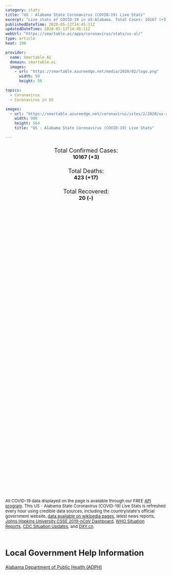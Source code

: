 ```yaml
---
category: stats
title: "US - Alabama State Coronavirus (COVID-19) Live Stats"
excerpt: "Live stats of COVID-19 in US-Alabama. Total Cases: 10167 (+3), Deaths: 423 (+17), Recoveries: 20(-)."
publishedDateTime: 2020-05-12T14:45:11Z
updatedDateTime: 2020-05-12T14:45:11Z
webUrl: "https://smartable.ai/apps/coronavirus/stats/us-al/"
type: article
heat: 100

provider:
  name: Smartable AI
  domain: smartable.ai
  images:
    - url: "https://smartable.azureedge.net/media/2020/02/logo.png"
      width: 50
      height: 50

topics:
  - Coronavirus
  - Coronavirus in US

images:
  - url: "https://smartable.azureedge.net/coronavirus/sites/2/2020/us-al.jpg"
    width: 900
    height: 564
    title: "US - Alabama State Coronavirus (COVID-19) Live Stats"

---
```

<div class="total-stats" style="text-align: center;">
    <h3>
	    <div style="font-size: 18px; font-weight: 400;">Total Confirmed Cases:</div>
	    10167 (<span class='red'>+3</span>)
    </h3>
    <h3>
	    <div style="font-size: 18px; font-weight: 400;">Total Deaths:</div>
	    423 (<span class='red'>+17</span>)
    </h3>
    <h3>
	    <div style="font-size: 18px; font-weight: 400;">Total Recovered:</div>
	    20 (-)
    </h3>
</div>

<script type="text/javascript" src="https://www.gstatic.com/charts/loader.js"></script>

<div id="time_series_chart" style="width: 100%; height: 400px;"></div>
<script type="text/javascript">
  google.charts.load('current', {'packages':['corechart']});
  google.charts.setOnLoadCallback(drawChart);
  function drawChart() {
    var data = google.visualization.arrayToDataTable([
      ['Date', 'Total Cases', 'Total Deaths', 'Total Recovered'],
      ['1/22/2020', 0, 0, 0],['1/23/2020', 0, 0, 0],['1/24/2020', 0, 0, 0],['1/25/2020', 0, 0, 0],['1/26/2020', 0, 0, 0],['1/27/2020', 0, 0, 0],['1/28/2020', 0, 0, 0],['1/29/2020', 0, 0, 0],['1/30/2020', 0, 0, 0],['1/31/2020', 0, 0, 0],['2/1/2020', 0, 0, 0],['2/2/2020', 0, 0, 0],['2/3/2020', 0, 0, 0],['2/4/2020', 0, 0, 0],['2/5/2020', 0, 0, 0],['2/6/2020', 0, 0, 0],['2/7/2020', 0, 0, 0],['2/8/2020', 0, 0, 0],['2/9/2020', 0, 0, 0],['2/10/2020', 0, 0, 0],['2/11/2020', 0, 0, 0],['2/12/2020', 0, 0, 0],['2/13/2020', 0, 0, 0],['2/14/2020', 0, 0, 0],['2/15/2020', 0, 0, 0],['2/16/2020', 0, 0, 0],['2/17/2020', 0, 0, 0],['2/18/2020', 0, 0, 0],['2/19/2020', 0, 0, 0],['2/20/2020', 0, 0, 0],['2/21/2020', 0, 0, 0],['2/22/2020', 0, 0, 0],['2/23/2020', 0, 0, 0],['2/24/2020', 0, 0, 0],['2/25/2020', 0, 0, 0],['2/26/2020', 0, 0, 0],['2/27/2020', 0, 0, 0],['2/28/2020', 0, 0, 0],['2/29/2020', 0, 0, 0],['3/1/2020', 0, 0, 0],['3/2/2020', 0, 0, 0],['3/3/2020', 0, 0, 0],['3/4/2020', 0, 0, 0],['3/5/2020', 0, 0, 0],['3/6/2020', 0, 0, 0],['3/7/2020', 0, 0, 0],['3/8/2020', 0, 0, 0],['3/9/2020', 0, 0, 0],['3/10/2020', 0, 0, 0],['3/11/2020', 0, 0, 0],['3/12/2020', 0, 0, 0],['3/13/2020', 6, 0, 0],['3/14/2020', 12, 0, 0],['3/15/2020', 22, 0, 0],['3/16/2020', 29, 0, 0],['3/17/2020', 39, 0, 0],['3/18/2020', 52, 0, 0],['3/19/2020', 78, 0, 0],['3/20/2020', 106, 0, 0],['3/21/2020', 131, 0, 0],['3/22/2020', 157, 0, 0],['3/23/2020', 196, 0, 0],['3/24/2020', 242, 0, 0],['3/25/2020', 439, 1, 0],['3/26/2020', 532, 1, 0],['3/27/2020', 640, 4, 0],['3/28/2020', 722, 9, 0],['3/29/2020', 831, 10, 0],['3/30/2020', 948, 11, 0],['3/31/2020', 1000, 24, 0],['4/1/2020', 1108, 28, 0],['4/2/2020', 1270, 32, 0],['4/3/2020', 1535, 38, 0],['4/4/2020', 1633, 44, 0],['4/5/2020', 1841, 45, 0],['4/6/2020', 2006, 53, 0],['4/7/2020', 2197, 64, 0],['4/8/2020', 2499, 67, 0],['4/9/2020', 2839, 78, 0],['4/10/2020', 3009, 80, 0],['4/11/2020', 3263, 93, 0],['4/12/2020', 3583, 93, 0],['4/13/2020', 3803, 103, 0],['4/14/2020', 3953, 114, 0],['4/15/2020', 4241, 123, 0],['4/16/2020', 4402, 137, 0],['4/17/2020', 4523, 151, 0],['4/18/2020', 4723, 147, 0],['4/19/2020', 4903, 160, 0],['4/20/2020', 5078, 164, 0],['4/21/2020', 5327, 185, 0],['4/22/2020', 5610, 201, 0],['4/23/2020', 5832, 202, 0],['4/24/2020', 5832, 203, 0],['4/25/2020', 6213, 213, 20],['4/26/2020', 6423, 222, 20],['4/27/2020', 6543, 231, 20],['4/28/2020', 6752, 245, 20],['4/29/2020', 6925, 262, 20],['4/30/2020', 7089, 274, 20],['5/1/2020', 7340, 278, 20],['5/2/2020', 7613, 292, 20],['5/3/2020', 7889, 294, 20],['5/4/2020', 8115, 302, 20],['5/5/2020', 8438, 318, 20],['5/6/2020', 8693, 344, 20],['5/7/2020', 9046, 373, 20],['5/8/2020', 9385, 385, 20],['5/9/2020', 9669, 393, 20],['5/10/2020', 9889, 396, 20],['5/11/2020', 10164, 406, 20],['5/12/2020', 10167, 423, 20],
    ]);
    var options = {
      curveType: 'none',
      chartArea: {'width': '80%', 'height': '80%'},
      legend: { position: 'top' },
      lineWidth: 5,
      colors: ['#f60109', '#444444', '#81B71F']
    };
    var chart = new google.visualization.LineChart(document.getElementById('time_series_chart'));
    chart.draw(data, options);
  }
</script>

<div id="geo_chart" style="width: 100%; height: 500px;"></div>
<script type="text/javascript">
  google.charts.load('current', {
    'packages':['geochart'],
    'mapsApiKey': 'AIzaSyDk1HhVhLaveyKrUhhHZ5YwzIpEcbdal6U'
  });
  google.charts.setOnLoadCallback(drawRegionsMap);
  function drawRegionsMap() {
    var data = google.visualization.arrayToDataTable([
      ['LATITUDE', 'LONGITUDE', 'DESCRIPTION', 'Total Cases', 'Total Deaths'],
      [32.6793, -86.4607, "Autauga", 84, 4],[30.2758, -87.7014, "Baldwin", 224, 6],[32.9597, -87.1334, "Bibb", 46, 1],[33.8789, -86.8241, "Blount", 45, 0],[32.0764, -85.5244, "Bullock", 26, 1],[31.5429, -86.7246, "Butler", 196, 6],[33.5966, -85.869, "Calhoun", 125, 3],[32.7876, -85.3057, "Chambers", 319, 22],[34.1839, -85.775, "Cherokee", 24, 0],[32.917, -86.7203, "Chilton", 67, 1],[31.7131, -88.2917, "Choctaw", 67, 0],[33.3129, -85.7508, "Clay", 27, 1],[33.7297, -85.4312, "Cleburne", 13, 1],[31.3276, -85.8459, "Coffee", 150, 1],[34.7559, -87.7007, "Colbert", 70, 2],[32.9791, -86.0358, "Coosa", 33, 1],[31.3006, -86.3975, "Covington", 55, 1],[31.8495, -86.2057, "Crenshaw", 43, 1],[34.0452, -86.8837, "Cullman", 65, 0],[32.4166, -87.0336, "Dallas", 122, 3],[34.4939, -85.8435, "DeKalb", 158, 2],[32.6314, -86.3268, "Elmore", 152, 4],[31.0127, -87.2541, "Escambia", 37, 3],[33.9446, -85.9319, "Etowah", 193, 10],[34.5056, -87.7282, "Franklin", 247, 2],[32.9938, -87.9071, "Greene", 73, 3],[31.1858, -85.2359, "Houston", 107, 4],[34.6438, -86.0491, "Jackson", 60, 2],[33.544, -86.6599, "Jefferson", 1131, 61],[33.7589, -88.1144, "Lamar", 13, 0],[34.9652, -87.3735, "Lauderdale", 96, 3],[34.6718, -87.4063, "Lawrence", 26, 0],[32.6049, -85.5948, "Lee", 429, 30],[34.9847, -86.8373, "Limestone", 57, 0],[32.1801, -86.6888, "Lowndes", 103, 6],[32.4551, -85.8066, "Macon", 49, 2],[34.8491, -86.5222, "Madison", 250, 4],[32.498, -87.8298, "Marengo", 83, 4],[33.9443, -87.8704, "Marion", 96, 7],[34.5189, -86.2492, "Marshall", 576, 8],[30.2525, -88.1438, "Mobile", 1474, 90],[31.3074, -87.4992, "Monroe", 15, 1],[32.3473, -86.2666, "Montgomery", 642, 15],[34.4676, -86.7936, "Morgan", 95, 0],[33.322, -87.904, "Pickens", 70, 2],[31.8021, -85.9665, "Pike", 99, 0],[33.4198, -85.4903, "Randolph", 111, 7],[32.2401, -85.4147, "Russell", 81, 0],[33.2846, -86.8756, "Shelby", 370, 17],[33.5609, -86.2668, "St. Clair", 84, 1],[33.3891, -86.0361, "Talladega", 73, 2],[33.0567, -85.9312, "Tallapoosa", 328, 42],[33.2302, -87.4827, "Tuscaloosa", 284, 4],[33.7503, -87.0483, "Walker", 107, 0],[31.2649, -88.0284, "Washington", 54, 2],[32.0701, -87.2914, "Wilcox", 85, 4],[34.1496, -87.4027, "Winston", 23, 0],[33.8922, -87.7328, "Fayette", 7, 0],[32.9968, -87.6272, "Hale", 72, 2],[32.5982, -88.1891, "Sumter", 106, 4],[31.9111, -87.7419, "Clarke", 63, 1],[31.3001, -87.027, "Conecuh", 14, 0],[31.2999, -85.4502, "Dale", 45, 0],[31.3501, -85.3523, "Henry", 30, 1],[31.781, -85.5583, "Barbour", 61, 1],[32.6318, -87.3172, "Perry", 19, 0],[31.0437, -85.8764, "Geneva", 15, 0],
    ]);
    var options = {
      backgroundColor: {fill:'transparent',stroke:'#FFF' ,strokeWidth:0 }, 
      displayMode: 'markers',
      region: 'US-AL', 
      resolution: 'metros',
      colorAxis: {colors: ['#F27D81', '#f60109']},
      sizeAxis: {minSize:3,  maxSize:12},
    };
    var chart = new google.visualization.GeoChart(document.getElementById('geo_chart'));
    chart.draw(data, options);
  };
</script>

<div id="geo_table"></div>
<script type="text/javascript">
  google.charts.load('current', {'packages':['table']});
  google.charts.setOnLoadCallback(drawTable);
  function drawTable() {
    var data = new google.visualization.DataTable();
    data.addColumn('string', 'Location');
    data.addColumn('number', 'Total Cases');
    data.addColumn('number', 'New Cases');
    data.addColumn('number', 'Active Cases');
    data.addColumn('number', 'Total Deaths');
    data.addColumn('number', 'New Deaths');
    data.addColumn('number', 'Total Recovered');
    data.addRows([
      [{v:"Autauga", f:"Autauga"}, 84, 0, 80, 4, 0, 0],[{v:"Baldwin", f:"Baldwin"}, 224, 0, 218, 6, 0, 0],[{v:"Bibb", f:"Bibb"}, 46, 0, 45, 1, 0, 0],[{v:"Blount", f:"Blount"}, 45, 0, 45, 0, 0, 0],[{v:"Bullock", f:"Bullock"}, 26, 0, 25, 1, 0, 0],[{v:"Butler", f:"Butler"}, 196, 0, 190, 6, 0, 0],[{v:"Calhoun", f:"Calhoun"}, 125, 0, 122, 3, 0, 0],[{v:"Chambers", f:"Chambers"}, 319, 0, 297, 22, 0, 0],[{v:"Cherokee", f:"Cherokee"}, 24, 0, 24, 0, 0, 0],[{v:"Chilton", f:"Chilton"}, 67, 0, 66, 1, 0, 0],[{v:"Choctaw", f:"Choctaw"}, 67, 0, 67, 0, 0, 0],[{v:"Clay", f:"Clay"}, 27, 0, 26, 1, 0, 0],[{v:"Cleburne", f:"Cleburne"}, 13, 0, 12, 1, 0, 0],[{v:"Coffee", f:"Coffee"}, 150, 0, 149, 1, 0, 0],[{v:"Colbert", f:"Colbert"}, 70, 0, 68, 2, 0, 0],[{v:"Coosa", f:"Coosa"}, 33, 0, 32, 1, 0, 0],[{v:"Covington", f:"Covington"}, 55, 0, 54, 1, 0, 0],[{v:"Crenshaw", f:"Crenshaw"}, 43, 0, 42, 1, 0, 0],[{v:"Cullman", f:"Cullman"}, 65, 0, 65, 0, 0, 0],[{v:"Dallas", f:"Dallas"}, 122, 0, 119, 3, 0, 0],[{v:"DeKalb", f:"DeKalb"}, 158, 0, 156, 2, 0, 0],[{v:"Elmore", f:"Elmore"}, 152, 0, 148, 4, 0, 0],[{v:"Escambia", f:"Escambia"}, 37, 0, 34, 3, 0, 0],[{v:"Etowah", f:"Etowah"}, 193, 0, 183, 10, 0, 0],[{v:"Franklin", f:"Franklin"}, 247, 0, 245, 2, 0, 0],[{v:"Greene", f:"Greene"}, 73, 0, 70, 3, 0, 0],[{v:"Houston", f:"Houston"}, 107, 0, 103, 4, 0, 0],[{v:"Jackson", f:"Jackson"}, 60, 0, 58, 2, 0, 0],[{v:"Jefferson", f:"Jefferson"}, 1131, 0, 1070, 61, 0, 0],[{v:"Lamar", f:"Lamar"}, 13, 0, 13, 0, 0, 0],[{v:"Lauderdale", f:"Lauderdale"}, 96, 0, 93, 3, 0, 0],[{v:"Lawrence", f:"Lawrence"}, 26, 0, 26, 0, 0, 0],[{v:"Lee", f:"Lee"}, 429, 0, 399, 30, 0, 0],[{v:"Limestone", f:"Limestone"}, 57, 0, 57, 0, 0, 0],[{v:"Lowndes", f:"Lowndes"}, 103, 0, 97, 6, 0, 0],[{v:"Macon", f:"Macon"}, 49, 0, 47, 2, 0, 0],[{v:"Madison", f:"Madison"}, 250, 0, 246, 4, 0, 0],[{v:"Marengo", f:"Marengo"}, 83, 0, 79, 4, 0, 0],[{v:"Marion", f:"Marion"}, 96, 0, 89, 7, 0, 0],[{v:"Marshall", f:"Marshall"}, 576, 0, 568, 8, 0, 0],[{v:"Mobile", f:"Mobile"}, 1474, 0, 1384, 90, 0, 0],[{v:"Monroe", f:"Monroe"}, 15, 0, 14, 1, 0, 0],[{v:"Montgomery", f:"Montgomery"}, 642, 0, 627, 15, 0, 0],[{v:"Morgan", f:"Morgan"}, 95, 0, 95, 0, 0, 0],[{v:"Pickens", f:"Pickens"}, 70, 0, 68, 2, 0, 0],[{v:"Pike", f:"Pike"}, 99, 0, 99, 0, 0, 0],[{v:"Randolph", f:"Randolph"}, 111, 0, 104, 7, 0, 0],[{v:"Russell", f:"Russell"}, 81, 0, 81, 0, 0, 0],[{v:"Shelby", f:"Shelby"}, 370, 0, 353, 17, 0, 0],[{v:"St. Clair", f:"St. Clair"}, 84, 0, 83, 1, 0, 0],[{v:"Talladega", f:"Talladega"}, 73, 0, 71, 2, 0, 0],[{v:"Tallapoosa", f:"Tallapoosa"}, 328, 0, 286, 42, 0, 0],[{v:"Tuscaloosa", f:"Tuscaloosa"}, 284, 0, 280, 4, 0, 0],[{v:"Walker", f:"Walker"}, 107, 0, 107, 0, 0, 0],[{v:"Washington", f:"Washington"}, 54, 0, 52, 2, 0, 0],[{v:"Wilcox", f:"Wilcox"}, 85, 0, 81, 4, 0, 0],[{v:"Winston", f:"Winston"}, 23, 0, 23, 0, 0, 0],[{v:"Fayette", f:"Fayette"}, 7, 0, 7, 0, 0, 0],[{v:"Hale", f:"Hale"}, 72, 0, 70, 2, 0, 0],[{v:"Sumter", f:"Sumter"}, 106, 0, 102, 4, 0, 0],[{v:"Clarke", f:"Clarke"}, 63, 0, 62, 1, 0, 0],[{v:"Conecuh", f:"Conecuh"}, 14, 0, 14, 0, 0, 0],[{v:"Dale", f:"Dale"}, 45, 0, 45, 0, 0, 0],[{v:"Henry", f:"Henry"}, 30, 0, 29, 1, 0, 0],[{v:"Barbour", f:"Barbour"}, 61, 0, 60, 1, 0, 0],[{v:"Perry", f:"Perry"}, 19, 0, 19, 0, 0, 0],[{v:"Geneva", f:"Geneva"}, 15, 0, 15, 0, 0, 0],
    ]);
    data.setProperty(0, 0, 'style', 'min-width:100px');
    var table = new google.visualization.Table(document.getElementById('geo_table'));
    table.draw(data, {allowHtml: true, sortColumn: 2, sortAscending: false, width: '660px', height: '100%'});
  }
</script>

<span style="font-size: 13px">All COVID-19 data displayed on the page is available through our FREE <a href="https://developer.smartable.ai">API program</a>. This US - Alabama State Coronavirus (COVID-19) Live Stats is refreshed every hour using credible data sources, including the country/state's official government website, <a href="https://en.wikipedia.org/wiki/2019%E2%80%9320_coronavirus_pandemic" target="_blank">data available on wikipedia pages</a>, latest news reports, <a href="https://systems.jhu.edu/research/public-health/ncov/" target="_blank">Johns Hopkins University CSSE 2019-nCoV Dashboard</a>, <a href="https://www.who.int/emergencies/diseases/novel-coronavirus-2019/situation-reports" target="_blank">WHO Situation Reports</a>, <a href="https://www.cdc.gov/coronavirus/2019-ncov/index.html" target="_blank">CDC Situation Updates</a>, and <a href="https://ncov.dxy.cn/ncovh5/view/pneumonia" target="_blank">DXY.cn</a>.</span>

<h2 id="news" class="center" style="margin-top: 60px; font-size: 25px;">Local Government Help Information</h2>
<div class="info center">
<a href="http://alabamapublichealth.gov/infectiousdiseases/2019-coronavirus.html" target="_blank">Alabama Department of Public Health (ADPH)</a>
</div>

